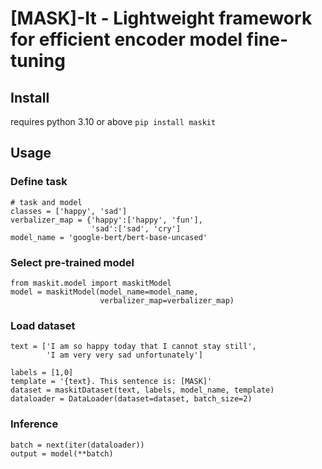# [MASK]-It - Lightweight framework for efficient encoder model fine-tuning

## Install
requires python 3.10 or above
```pip install maskit```

## Usage
### Define task
```aiignore
# task and model
classes = ['happy', 'sad']
verbalizer_map = {'happy':['happy', 'fun'],
                  'sad':['sad', 'cry']
model_name = 'google-bert/bert-base-uncased'
```
### Select pre-trained model
```aiignore
from maskit.model import maskitModel
model = maskitModel(model_name=model_name,
                    verbalizer_map=verbalizer_map)
```
### Load dataset
```aiignore
text = ['I am so happy today that I cannot stay still',
        'I am very very sad unfortunately']

labels = [1,0]
template = '{text}. This sentence is: [MASK]'
dataset = maskitDataset(text, labels, model_name, template)
dataloader = DataLoader(dataset=dataset, batch_size=2)
```

### Inference
```aiignore
batch = next(iter(dataloader))
output = model(**batch)
```

